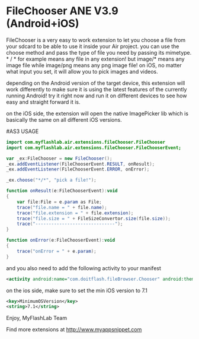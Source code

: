 # FileChooser ANE V3.9 (Android+iOS)
FileChooser is a very easy to work extension to let you choose a file from your sdcard to be able to use it inside your Air project. you can use the choose method and pass the type of file you need by passing its mimetype. * / * for example means any file in any extension! but image/* means any image file while image/png means any png image file! on iOS, no matter what input you set, it will allow you to pick images and videos.

depending on the Android version of the target device, this extension will work differently to make sure it is using the latest features of the currently running Android! try it right now and run it on different devices to see how easy and straight forward it is.

on the iOS side, the extension will open the native ImagePicker lib which is basically the same on all different iOS versions.

#AS3 USAGE
```actionscript
import com.myflashlab.air.extensions.fileChooser.FileChooser
import com.myflashlab.air.extensions.fileChooser.FileChooserEvent;

var _ex:FileChooser = new FileChooser();
_ex.addEventListener(FileChooserEvent.RESULT, onResult);
_ex.addEventListener(FileChooserEvent.ERROR, onError);

_ex.choose("*/*", "pick a file!");

function onResult(e:FileChooserEvent):void
{
	var file:File = e.param as File;
	trace("file.name = " + file.name);
	trace("file.extension = " + file.extension);
	trace("file.size = " + FileSizeConvertor.size(file.size));
	trace("------------------------------");
}

function onError(e:FileChooserEvent):void
{
	trace("onError = " + e.param);
}
```

and you also need to add the following activity to your manifest

```xml
<activity android:name="com.doitflash.fileBrowser.Chooser" android:theme="@style/Theme.Transparent" />
```

on the ios side, make sure to set the min iOS version to 7.1
```xml
<key>MinimumOSVersion</key>
<string>7.1</string>
```

Enjoy,
MyFlashLab Team

Find more extensions at http://www.myappsnippet.com